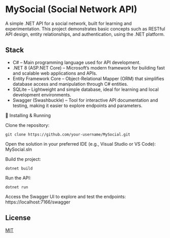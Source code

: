 
# MySocial (Social Network API)

A simple .NET API for a social network, built for learning and experimentation.
This project demonstrates basic concepts such as RESTful API design, entity relationships, and authentication, using the .NET platform.
## Stack

- C# – Main programming language used for API development.
- .NET 8 (ASP.NET Core) – Microsoft’s modern framework for building fast and scalable web applications and APIs.
- Entity Framework Core – Object-Relational Mapper (ORM) that simplifies database access and manipulation through C# entities.
- SQLite – Lightweight and simple database, ideal for learning and local development environments.
- Swagger (Swashbuckle) – Tool for interactive API documentation and testing, making it easier to explore endpoints and parameters.


🚀 Installing & Running

Clone the repository:

```
git clone https://github.com/your-username/MySocial.git
```

Open the solution in your preferred IDE (e.g., Visual Studio or VS Code):
MySocial.sln

Build the project:
```
dotnet build
```

Run the API:
```
dotnet run
```

Access the Swagger UI to explore and test the endpoints:
https://localhost:7166/swagger
## License

[MIT](https://choosealicense.com/licenses/mit/)

